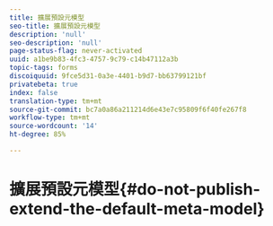 ```yaml
---
title: 擴展預設元模型
seo-title: 擴展預設元模型
description: 'null'
seo-description: 'null'
page-status-flag: never-activated
uuid: a1be9b83-4fc3-4757-9c79-c14b47112a3b
topic-tags: forms
discoiquuid: 9fce5d31-0a3e-4401-b9d7-bb63799121bf
privatebeta: true
index: false
translation-type: tm+mt
source-git-commit: bc7a0a86a211214d6e43e7c95809f6f40fe267f8
workflow-type: tm+mt
source-wordcount: '14'
ht-degree: 85%

---
```



# 擴展預設元模型{#do-not-publish-extend-the-default-meta-model}

<!--
[DO NOT PUBLISH] 
-->